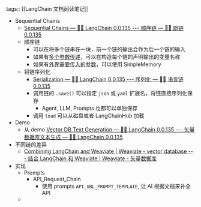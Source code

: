 tags:: [[LangChain 文档阅读笔记]]

- Sequential Chains
	- [Sequential Chains — 🦜🔗 LangChain 0.0.135 --- 顺序链 — 🦜🔗 朗链 0.0.135](https://python.langchain.com/en/latest/modules/chains/generic/sequential_chains.html)
	- 顺序链
		- 可以在将多个链串在一块，前一个链的输出会作为后一个链的输入
		- 如果有[多个参数传递](https://python.langchain.com/en/latest/modules/chains/generic/sequential_chains.html#sequential-chain)，可以在构造每个链的声明输出的变量名称
		- 如果有[外界需要传入的参数](https://python.langchain.com/en/latest/modules/chains/generic/sequential_chains.html#memory-in-sequential-chains)，可以使用 SimpleMemory
	- 将链序列化
		- [Serialization — 🦜🔗 LangChain 0.0.135 --- 序列化 — 🦜🔗 语言链 0.0.135](https://python.langchain.com/en/latest/modules/chains/generic/serialization.html)
		- 调用链的 `.save()` 可以指定 `json` 或 `yaml` 扩展名，将链直接序列化保存
			- Agent, LLM, Prompts 也都可以单独保存
		- 调用 `load` 可以从磁盘或者 LangChainHub 加载
- Demo
	- 从 demo [Vector DB Text Generation — 🦜🔗 LangChain 0.0.135 --- 矢量数据库文本生成 — 🦜🔗 LangChain 0.0.135](https://python.langchain.com/en/latest/modules/chains/index_examples/vector_db_text_generation.html)
- 不同链的差异
	- [Combining LangChain and Weaviate | Weaviate - vector database --- 结合 LangChain 和 Weaviate | Weaviate - 矢量数据库](https://weaviate.io/blog/combining-langchain-and-weaviate)
- 实现
	- Prompts
		- API_Request_Chain
			- 使用 prompts `API_URL_PROMPT_TEMPLATE`, 让 AI 根据文档来补全 API
	-